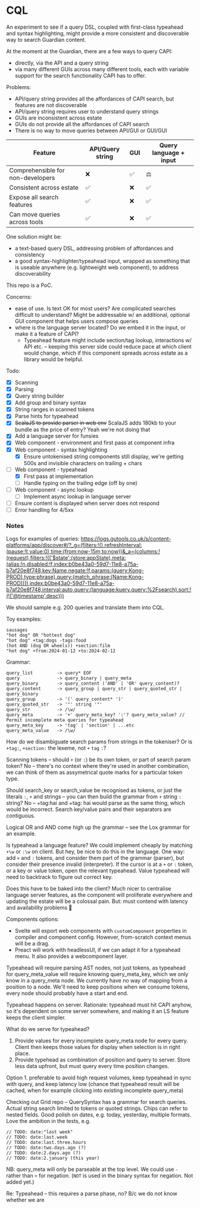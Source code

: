 # CQL

An experiment to see if a query DSL, coupled with first-class typeahead and syntax highlighting, might provide a more consistent and discoverable way to search Guardian content.

At the moment at the Guardian, there are a few ways to query CAPI:
  - directly, via the API and a query string
  - via many different GUIs across many different tools, each with variable support for the search functionality CAPI has to offer.

Problems:
- API/query string provides all the affordances of CAPI search, but features are not discoverable
- API/query string requires user to understand query strings
- GUIs are inconsistent across estate
- GUIs do not provide all the affordances of CAPI search
- There is no way to move queries between API/GUI or GUI/GUI

| Feature                           | API/Query string  | GUI | Query language + input |
|-----------------------------------|-------------------|-----|------------------------|
| Comprehensible for non-developers | ❌                 | ✅   | ⚖️                     |
| Consistent across estate          | ✅                 | ❌   | ✅                      |
| Expose all search features        | ✅                 | ❌   | ✅                      |
| Can move queries across tools     | ✅                 | ❌   | ✅                      |

One solution might be:
  - a text-based query DSL, addressing problem of affordances and consistency
  - a good syntax-highlighter/typeahead input, wrapped as something that is useable anywhere (e.g. lightweight web component), to address discoverability

This repo is a PoC.

Concerns:
  - ease of use. Is text OK for most users? Are complicated searches difficult to understand? Might be addressable w/ an additional, optional GUI component that helps users compose queries
  - where is the language server located? Do we embed it in the input, or make it a feature of CAPI?
    - Typeahead feature might include section/tag lookup, interactions w/ API etc. – keeping this server side could reduce pace at which client would change, which if this component spreads across estate as a library would be helpful.

Todo:

- [x] Scanning
- [x] Parsing
- [x] Query string builder
- [x] Add group and binary syntax
- [x] String ranges in scanned tokens
- [x] Parse hints for typeahead
- [x] ~~ScalaJS to provide parser in web env~~ ScalaJS adds 180kb to your bundle as the price of entry? Yeah we're not doing that
- [x] Add a language server for funsies
- [x] Web component - environment and first pass at component infra
- [x] Web component - syntax highlighting
  - [x] Ensure untokenised string components still display, we're getting 500s and invisible characters on trailing + chars
- [ ] Web component - typeahead
  - [x] First pass at implementation
  - [ ] Handle typing on the trailing edge (off by one) 
- [ ] Web component - async lookup
  - [ ] Implement async lookup in language server
- [ ] Ensure content is displayed when server does not respond
- [ ] Error handling for 4/5xx

### Notes

Logs for examples of queries: https://logs.gutools.co.uk/s/content-platforms/app/discover#/?_g=(filters:!(),refreshInterval:(pause:!t,value:0),time:(from:now-15m,to:now))&_a=(columns:!(request),filters:!(('$state':(store:appState),meta:(alias:!n,disabled:!f,index:b0be43a0-59d7-11e8-a75a-b7af20e8f748,key:Name,negate:!f,params:(query:Kong-PROD),type:phrase),query:(match_phrase:(Name:Kong-PROD)))),index:b0be43a0-59d7-11e8-a75a-b7af20e8f748,interval:auto,query:(language:kuery,query:%2Fsearch),sort:!(!('@timestamp',desc)))

We should sample e.g. 200 queries and translate them into CQL.

Toy examples:

```
sausages
"hot dog" OR "hottest dog"
"hot dog" +tag:dogs -tags:food
(hot AND (dog OR wheels)) +section:film
"hot dog" +from:2024-01-12 +to:2024-02-12
```

Grammar:

```
query_list         -> query* EOF
query              -> query_binary | query_meta
query_binary       -> query_content ('AND' | 'OR' query_content)?
query_content      -> query_group | query_str | query_quoted_str | query_binary
query_group        -> '(' query_content* ')'
query_quoted_str   -> '"' string '"'
query_str          -> /\w/
query_meta         -> '+' query_meta_key? ':'? query_meta_value? // Permit incomplete meta queries for typeahead
query_meta_key     -> 'tag' | 'section' | ...etc
query_meta_value   -> /\w/
```

How do we disambiguate search params from strings in the tokeniser?
Or is `+tag:`, `+section:` the lexeme, not `+` `tag` `:`?

Scanning tokens – should `+` (or `:`) be its own token, or part of search param token? No – there's no context where they're used in another combination, we can think of them as assymetrical quote marks for a particular token type.

Should search_key or search_value be recognised as tokens, or just the literals `:`, `+` and strings – you can then build the grammar from `+` string `:` string? No – +tag:hai and +tag: hai would parse as the same thing, which would be incorrect. Search key/value pairs and their separators are contiguous.

Logical OR and AND come high up the grammar – see the Lox grammar for an example.

Is typeahead a language feature? We could implement cheaply by matching `+\w` or `:\w` on client. But hey, be nice to do this in the language. One way: add `+` and `:` tokens, and consider them part of the grammar (parser), but consider their presence invalid (interpreter). If the cursor is at a `+` or `:` token, or a key or value token, open the relevant typeahead. Value typeahead will need to backtrack to figure out correct key.

Does this have to be baked into the client? Much nicer to centralise language server features, as the component will proliferate everywhere and updating the estate will be a colossal pain. But: must contend with latency and availability problems 🤔

Components options:
 - Svelte will export web components with `customComponent` properties in compiler and component config. However, from-scratch context menus will be a drag.
 - Preact will work with headlessUI, if we can adapt it for a typeahead menu. It also provides a webcomponent layer.

Typeahead will require parsing AST nodes, not just tokens, as typeahead for query_meta_value will require knowing query_meta_key, which we only know in a query_meta node. We currently have no way of mapping from a position to a node. We'll need to keep positions when we consume tokens, every node should probably have a start and end.

Typeahead happens on server. Rationale: typeahead must hit CAPI anyhow, so it's dependent on some server somewhere, and making it an LS feature keeps the client simpler.

What do we serve for typeahead? 
1. Provide values for every incomplete query_meta node for every query. Client then keeps those values for display when selection is in right place. 
2. Provide typehead as combination of position and query to server. Store less data upfront, but must query every time position changes.

Option 1. preferable to avoid high request volumes, keep typeahead in sync with query, and keep latency low (chance that typeahead result will be cached, when for example clicking into existing incomplete query_meta)

Checking out Grid repo – QuerySyntax has a grammar for search queries. Actual string search limited to tokens or quoted strings. Chips can refer to nested fields. Good polish on dates, e.g. today, yesterday, multiple formats. Love the ambition in the tests, e.g.

```
// TODO: date:"last week"
// TODO: date:last.week
// TODO: date:last.three.hours
// TODO: date:two.days.ago (?)
// TODO: date:2.days.ago (?)
// TODO: date:2.january (this year)
```

NB: query_meta will only be parseable at the top level. We could use `-` rather than `+` for negation. (`NOT` is used in the binary syntax for negation. Not added yet.)

Re: Typeahead – this requires a parse phase, no? B/c we do not know whether we are 
